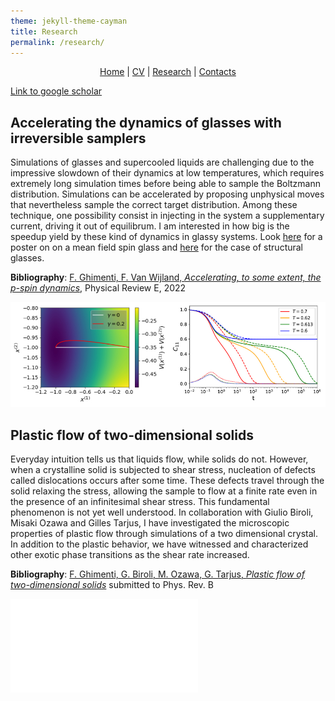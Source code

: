 ```yaml
---
theme: jekyll-theme-cayman
title: Research
permalink: /research/
---
```

<p align="center">
  <a href="https://federicoghimenti.github.io">Home</a> |
  <a href="https://federicoghimenti.github.io/cv">CV</a> |
  <a href="https://federicoghimenti.github.io/research">Research</a> |
  <a href="https://federicoghimenti.github.io/contacts">Contacts</a>
</p>

[Link to google scholar](https://scholar.google.com/scholar?hl=en&as_sdt=0%2C5&q=federico+ghimenti&oq=feder)

## Accelerating the dynamics of glasses with irreversible samplers
Simulations of glasses and supercooled liquids are challenging due to the impressive slowdown of their dynamics at low temperatures, which requires extremely long simulation times before being able to sample the Boltzmann distribution. Simulations can be accelerated by proposing unphysical moves that nevertheless sample the correct target distribution. Among these technique, one possibility consist in injecting in the system a supplementary current, driving it out of equilibrum. I am interested in how big is the speedup yield by these kind of dynamics in glassy systems. Look <a href="https://federicoghimenti.github.io/Transverse_Poster.pdf">here</a> for a poster on on a mean field spin glass and <a href="https://federicoghimenti.github.io/pspin_poster.pdf">here</a> for the case of structural glasses.

**Bibliography**: [F. Ghimenti, F. Van Wijland, _Accelerating, to some extent, the p-spin dynamics_](https://journals.aps.org/pre/abstract/10.1103/PhysRevE.105.054137#), Physical Review E, 2022

![Image](Twisted.jpg)

## Plastic flow of two-dimensional solids
Everyday intuition tells us that liquids flow, while solids do not. However, when a crystalline solid is subjected to shear stress, nucleation of defects called dislocations occurs after some time. These defects travel through the solid relaxing the stress, allowing the sample to flow at a finite rate even in the presence of an infinitesimal shear stress. This fundamental phenomenon is not yet well understood. In collaboration with Giulio Biroli, Misaki Ozawa and Gilles Tarjus, I have investigated the microscopic properties of plastic flow through simulations of a two dimensional crystal. In addition to the plastic behavior, we have witnessed and characterized other exotic phase transitions as the shear rate increased.

**Bibliography**: [F. Ghimenti, G. Biroli, M. Ozawa, G. Tarjus, _Plastic flow of two-dimensional solids_](https://arxiv.org/abs/2310.05094) submitted to Phys. Rev. B

![Image](Phase_Diagram.pdf)

<script src="http://code.jquery.com/jquery-1.4.2.min.js"></script> <script> var x = document.getElementsByClassName("site-footer-credits"); setTimeout(() => { x[0].remove(); }, 10); </script>
